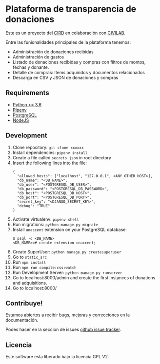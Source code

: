 # Plataforma de transparencia de donaciones

Este es un proyecto del [CIRD](https://cird.org.py) en colaboración con [CIVILAB](https://civilab.org.py).

Entre las funionalidades principales de la plataforma tenemos:

- Administración de donaciones recibidas
- Administración de gastos
- Listado de donaciones recibidas y compras con filtros de montos, fechas y donante.
- Detalle de compras: Items adquiridos y documentos relacionados
- Descarga en CSV y JSON de donaciones  y compras
 

## Requirements
  - [Python >= 3.6](https://www.python.org/)
  - [Pipenv](https://github.com/pypa/pipenv)
  - [PostgreSQL](https://www.postgresql.org/)
  - [NodeJS](https://nodejs.org)

## Development
1. Clone repository: `git clone xxxxxx`
2. Install dependencies: `pipenv install`
3. Create a file called `secrets.json` in root directory
4. Insert the following lines into the file:
    ````
   {
      "allowed_hosts": ["localhost", "127.0.0.1", <ANY_OTHER_HOST>],
      "db_name": "<DB_NAME>",
      "db_user": "<POSTGRESQL_DB_USER>",
      "db_password": "<POSTGRESQL_DB_PASSWORD>",
      "db_host": "<POSTGRESQL_DB_HOST>",
      "db_port": "<POSTGRESQL_DB_PORT>",
      "secret_key": "<DJANGO_SECRET_KEY>",
      "debug": "TRUE"
    }
5. Activate virtualenv: `pipenv shell`
6. Run migrations: `python manage.py migrate`
7. Install `unaccent` extension on your PostgreSQL database:
    ````
   $ psql -d <DB_NAME>
   <DB_NAME>=# create extension unaccent;
8. Create SuperUser: `python manage.py createsuperuser`
9. Go to `static_src`
10. Run `npm install`
11. Run `npm run compile:css:watch`
8. Run Development Server: `python manage.py runserver`
9. Go to localhost:8000/admin and  create the first instances of donations and adquisitions. 
10. Go to localhost:8000/


## Contribuye!

Estamos abiertos a recibir bugs, mejoras  y correcciones en la documentación.

Podes hacer en la seccion  de issues [github issue tracker](http://github.com/xxx).



## Licencia

Este software esta liberado bajo la licencia  GPL V2.
